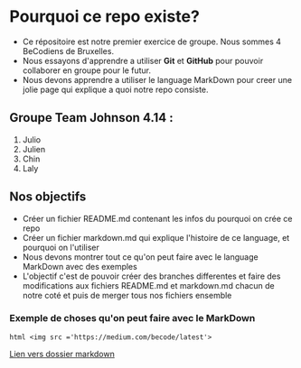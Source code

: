 # Pourquoi ce repo existe?

* Ce répositoire est notre premier exercice de groupe. Nous sommes 4 BeCodiens de Bruxelles. 
* Nous essayons d'apprendre a utiliser **Git** et **GitHub** pour pouvoir collaborer en groupe pour le futur.                              
* Nous devons apprendre a utiliser le language MarkDown pour creer une jolie page qui explique a quoi notre repo consiste.


## Groupe Team Johnson 4.14 :
1. Julio
3. Julien
4. Chin
5. Laly


## Nos objectifs
* Créer un fichier README.md contenant les infos du pourquoi on crée ce repo
* Créer un fichier markdown.md qui explique l'histoire de ce language, et pourquoi on l'utiliser
* Nous devons montrer tout ce qu'on peut faire avec le language MarkDown avec des exemples
* L'objectif c'est de pouvoir créer des branches differentes et faire des modifications aux fichiers README.md et markdown.md chacun de
notre coté et puis de merger tous nos fichiers ensemble


### Exemple de choses qu'on peut faire avec le MarkDown

```html <img src ='https://medium.com/becode/latest'> ```

[Lien vers dossier markdown](markdown.md)
